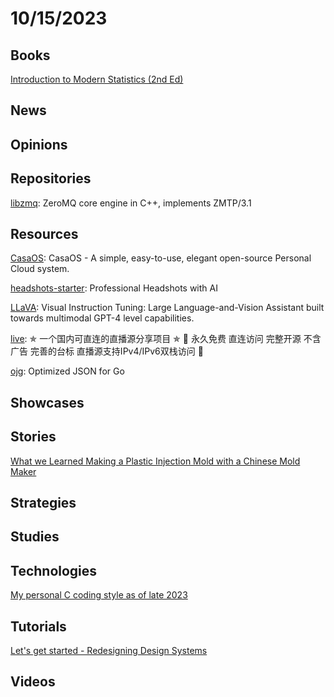 # 10/15/2023

## Books
[Introduction to Modern Statistics (2nd Ed)](https://openintro-ims2.netlify.app/)

## News

## Opinions

## Repositories
[libzmq](https://github.com/zeromq/libzmq): ZeroMQ core engine in C++, implements ZMTP/3.1

## Resources
[CasaOS](https://github.com/IceWhaleTech/CasaOS): CasaOS - A simple, easy-to-use, elegant open-source Personal Cloud system.

[headshots-starter](https://github.com/leap-ai/headshots-starter): Professional Headshots with AI

[LLaVA](https://github.com/haotian-liu/LLaVA): Visual Instruction Tuning: Large Language-and-Vision Assistant built towards multimodal GPT-4 level capabilities.

[live](https://github.com/fanmingming/live): ✯ 一个国内可直连的直播源分享项目 ✯ 🔕 永久免费 直连访问 完整开源 不含广告 完善的台标 直播源支持IPv4/IPv6双栈访问 🔕

[ojg](https://github.com/ohler55/ojg): Optimized JSON for Go

## Showcases

## Stories
[What we Learned Making a Plastic Injection Mold with a Chinese Mold Maker](https://www.airgradient.com/blog/lessons-learned-plastic-injection-mold-making/)

## Strategies

## Studies

## Technologies
[My personal C coding style as of late 2023](https://nullprogram.com/blog/2023/10/08/)

## Tutorials
[Let's get started - Redesigning Design Systems](https://redesigningdesign.systems/component-process/getting-started.html)

## Videos
